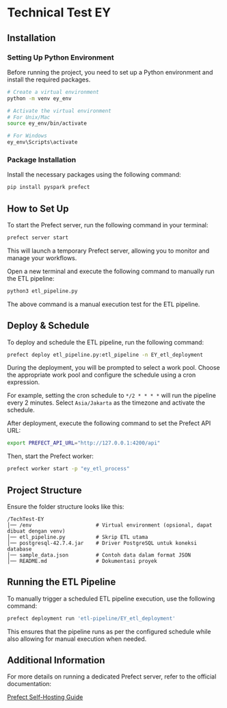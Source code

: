 # Technical Test EY

## Installation

### Setting Up Python Environment

Before running the project, you need to set up a Python environment and install the required packages.

```bash
# Create a virtual environment
python -m venv ey_env

# Activate the virtual environment
# For Unix/Mac
source ey_env/bin/activate  

# For Windows
ey_env\Scripts\activate  
```

### Package Installation

Install the necessary packages using the following command:

```bash
pip install pyspark prefect
```

## How to Set Up

To start the Prefect server, run the following command in your terminal:

```bash
prefect server start
```

This will launch a temporary Prefect server, allowing you to monitor and manage your workflows.

Open a new terminal and execute the following command to manually run the ETL pipeline:

```bash
python3 etl_pipeline.py
```

The above command is a manual execution test for the ETL pipeline.

## Deploy & Schedule

To deploy and schedule the ETL pipeline, run the following command:

```bash
prefect deploy etl_pipeline.py:etl_pipeline -n EY_etl_deployment
```

During the deployment, you will be prompted to select a work pool. Choose the appropriate work pool and configure the schedule using a cron expression.

For example, setting the cron schedule to `*/2 * * * *` will run the pipeline every 2 minutes. Select `Asia/Jakarta` as the timezone and activate the schedule.

After deployment, execute the following command to set the Prefect API URL:

```bash
export PREFECT_API_URL="http://127.0.0.1:4200/api"
```

Then, start the Prefect worker:

```bash
prefect worker start -p "ey_etl_process"
```

## Project Structure

Ensure the folder structure looks like this:

```
/TechTest-EY
│── /env                     # Virtual environment (opsional, dapat dibuat dengan venv)
│── etl_pipeline.py          # Skrip ETL utama
│── postgresql-42.7.4.jar    # Driver PostgreSQL untuk koneksi database
│── sample_data.json         # Contoh data dalam format JSON
│── README.md                # Dokumentasi proyek

```

## Running the ETL Pipeline

To manually trigger a scheduled ETL pipeline execution, use the following command:

```bash
prefect deployment run 'etl-pipeline/EY_etl_deployment'
```

This ensures that the pipeline runs as per the configured schedule while also allowing for manual execution when needed.

## Additional Information

For more details on running a dedicated Prefect server, refer to the official documentation:

[Prefect Self-Hosting Guide](https://docs.prefect.io/3.0/manage/self-host#self-host-a-prefect-server)

